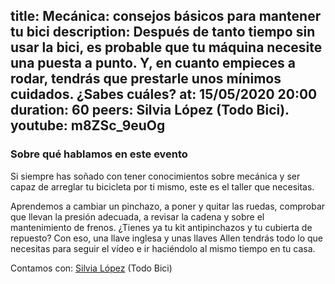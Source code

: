 title: Mecánica: consejos básicos para mantener tu bici
description: Después de tanto tiempo sin usar la bici, es probable que tu máquina necesite una puesta a punto. Y, en cuanto empieces a rodar, tendrás que prestarle unos mínimos cuidados. ¿Sabes cuáles? 
at: 15/05/2020 20:00
duration: 60
peers: Silvia López (Todo Bici).
youtube: m8ZSc_9euOg
----
### Sobre qué hablamos en este evento

Si siempre has soñado con tener conocimientos sobre mecánica y ser capaz de arreglar tu bicicleta por ti mismo, este es el taller que necesitas. 

Aprendemos a cambiar un pinchazo, a poner y quitar las ruedas, comprobar que llevan la presión adecuada, a revisar la cadena y sobre el mantenimiento de frenos.
¿Tienes ya tu kit antipinchazos y tu cubierta de repuesto? Con eso, una llave inglesa y unas llaves Allen tendrás todo lo que necesitas para seguir el vídeo e ir haciéndolo al mismo tiempo en tu casa. 

Contamos con: [Silvia López](https://twitter.com/TodobiciVLC) (Todo Bici)
